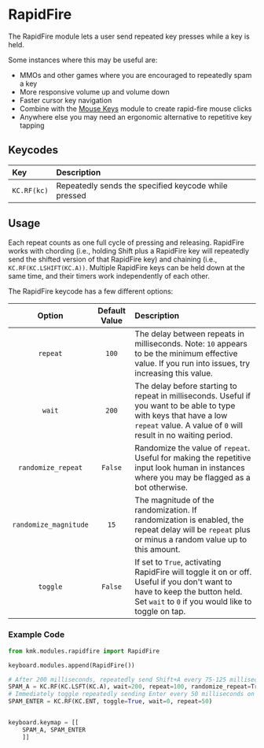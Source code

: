 # RapidFire

The RapidFire module lets a user send repeated key presses while a key is held.

Some instances where this may be useful are:

- MMOs and other games where you are encouraged to repeatedly spam a key
- More responsive volume up and volume down
- Faster cursor key navigation
- Combine with the [Mouse Keys](https://github.com/KMKfw/kmk_firmware/blob/master/docs/mouse_keys.md) module to create rapid-fire mouse clicks
- Anywhere else you may need an ergonomic alternative to repetitive key tapping

## Keycodes

| Key         | Description                                          |
| :---------- | :--------------------------------------------------- |
| `KC.RF(kc)` | Repeatedly sends the specified keycode while pressed |

## Usage

Each repeat counts as one full cycle of pressing and releasing. RapidFire works with chording (i.e., holding Shift plus a RapidFire key will repeatedly send the shifted version of that RapidFire key) and chaining (i.e., `KC.RF(KC.LSHIFT(KC.A))`. Multiple RapidFire keys can be held down at the same time, and their timers work independently of each other.

The RapidFire keycode has a few different options:

|        Option         | Default Value | Description                                                                                                                                                                           |
| :-------------------: | :-----------: | :------------------------------------------------------------------------------------------------------------------------------------------------------------------------------------ |
|       `repeat`        |     `100`     | The delay between repeats in milliseconds. Note: `10` appears to be the minimum effective value. If you run into issues, try increasing this value.                                   |
|        `wait`         |     `200`     | The delay before starting to repeat in milliseconds. Useful if you want to be able to type with keys that have a low `repeat` value. A value of `0` will result in no waiting period. |
|  `randomize_repeat`   |    `False`    | Randomize the value of `repeat`. Useful for making the repetitive input look human in instances where you may be flagged as a bot otherwise.                                          |
| `randomize_magnitude` |     `15`      | The magnitude of the randomization. If randomization is enabled, the repeat delay will be `repeat` plus or minus a random value up to this amount.                                    |
|       `toggle`        |    `False`    | If set to `True`, activating RapidFire will toggle it on or off. Useful if you don't want to have to keep the button held. Set `wait` to `0` if you would like to toggle on tap.      |

### Example Code

```python
from kmk.modules.rapidfire import RapidFire

keyboard.modules.append(RapidFire())

# After 200 milliseconds, repeatedly send Shift+A every 75-125 milliseconds while the button is held
SPAM_A = KC.RF(KC.LSFT(KC.A), wait=200, repeat=100, randomize_repeat=True, randomize_magnitude=25)
# Immediately toggle repeatedly sending Enter every 50 milliseconds on tap
SPAM_ENTER = KC.RF(KC.ENT, toggle=True, wait=0, repeat=50)


keyboard.keymap = [[
    SPAM_A, SPAM_ENTER
    ]]

```
